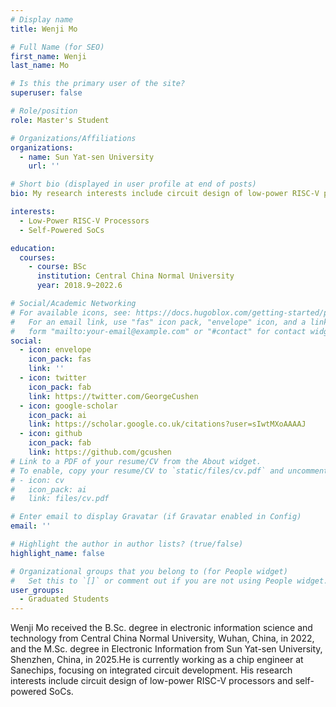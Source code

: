 ```yaml
---
# Display name
title: Wenji Mo

# Full Name (for SEO)
first_name: Wenji
last_name: Mo

# Is this the primary user of the site?
superuser: false

# Role/position
role: Master's Student

# Organizations/Affiliations
organizations:
  - name: Sun Yat-sen University
    url: ''

# Short bio (displayed in user profile at end of posts)
bio: My research interests include circuit design of low-power RISC-V processors and self-powered SoCs.

interests:
  - Low-Power RISC-V Processors
  - Self-Powered SoCs

education:
  courses:
    - course: BSc
      institution: Central China Normal University
      year: 2018.9~2022.6

# Social/Academic Networking
# For available icons, see: https://docs.hugoblox.com/getting-started/page-builder/#icons
#   For an email link, use "fas" icon pack, "envelope" icon, and a link in the
#   form "mailto:your-email@example.com" or "#contact" for contact widget.
social:
  - icon: envelope
    icon_pack: fas
    link: ''
  - icon: twitter
    icon_pack: fab
    link: https://twitter.com/GeorgeCushen
  - icon: google-scholar
    icon_pack: ai
    link: https://scholar.google.co.uk/citations?user=sIwtMXoAAAAJ
  - icon: github
    icon_pack: fab
    link: https://github.com/gcushen
# Link to a PDF of your resume/CV from the About widget.
# To enable, copy your resume/CV to `static/files/cv.pdf` and uncomment the lines below.
# - icon: cv
#   icon_pack: ai
#   link: files/cv.pdf

# Enter email to display Gravatar (if Gravatar enabled in Config)
email: ''

# Highlight the author in author lists? (true/false)
highlight_name: false

# Organizational groups that you belong to (for People widget)
#   Set this to `[]` or comment out if you are not using People widget.
user_groups:
  - Graduated Students
---
```


Wenji Mo received the B.Sc. degree in electronic information science and technology from Central China Normal University, Wuhan, China, in 2022, and the M.Sc. degree in Electronic Information from Sun Yat-sen University, Shenzhen, China, in 2025.He is currently working as a chip engineer at Sanechips, focusing on integrated circuit development.
His research interests include circuit design of low-power RISC-V processors and self-powered SoCs.
